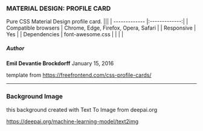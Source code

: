 
### MATERIAL DESIGN: PROFILE CARD

Pure CSS Material Design profile card.
|||
| ------------- |:-------------:|
| Compatible browsers      | Chrome, Edge, Firefox, Opera, Safari |
| Responsive      | Yes      |
| Dependencies | font-awesome.css      |
|      |         |




##### *Author*
**Emil Devantie Brockdorff**
January 15, 2016

template from
https://freefrontend.com/css-profile-cards/

---

### Background Image

this background created with Text To Image from  deepai.org

https://deepai.org/machine-learning-model/text2img



<!--
**ahmad-hidayat/ahmad-hidayat** is a ✨ _special_ ✨ repository because its `README.md` (this file) appears on your GitHub profile.

Here are some ideas to get you started:

- 🔭 I’m currently working on ...
- 🌱 I’m currently learning ...
- 👯 I’m looking to collaborate on ...
- 🤔 I’m looking for help with ...
- 💬 Ask me about ...
- 📫 How to reach me: ...
- 😄 Pronouns: ...
- ⚡ Fun fact: ... -->

